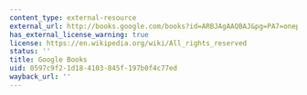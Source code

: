 ```yaml
---
content_type: external-resource
external_url: http://books.google.com/books?id=ARBJAgAAQBAJ&pg=PA7=onepage
has_external_license_warning: true
license: https://en.wikipedia.org/wiki/All_rights_reserved
status: ''
title: Google Books
uid: 0597c9f2-1d18-4103-845f-197b0f4c77ed
wayback_url: ''
---
```

